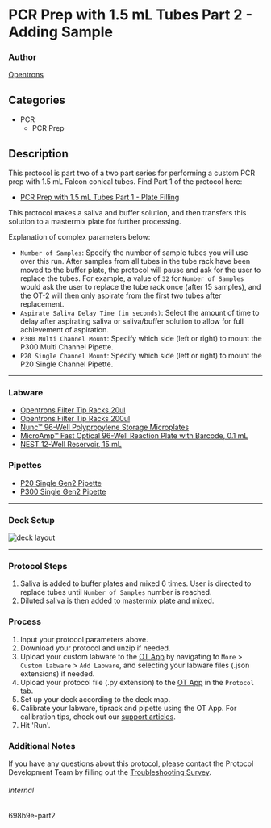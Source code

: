 # PCR Prep with 1.5 mL Tubes Part 2 - Adding Sample

### Author
[Opentrons](https://opentrons.com/)

## Categories
* PCR
	* PCR Prep

## Description
This protocol is part two of a two part series for performing a custom PCR prep with 1.5 mL Falcon conical tubes. Find Part 1 of the protocol here:

* [PCR Prep with 1.5 mL Tubes Part 1 - Plate Filling](https://protocols.opentrons.com/protocol/698b9e)

This protocol makes a saliva and buffer solution, and then transfers this solution to a mastermix plate for further processing. 


Explanation of complex parameters below:
* `Number of Samples`: Specify the number of sample tubes you will use over this run. After samples from all tubes in the tube rack have been moved to the buffer plate, the protocol will pause and ask for the user to replace the tubes. For example, a value of `32` for `Number of Samples` would ask the user to replace the tube rack once (after 15 samples), and the OT-2 will then only aspirate from the first two tubes after replacement.
* `Aspirate Saliva Delay Time (in seconds)`: Select the amount of time to delay after aspirating saliva or saliva/buffer solution to allow for full achievement of aspiration.
* `P300 Multi Channel Mount`: Specify which side (left or right) to mount the P300 Multi Channel Pipette.  
* `P20 Single Channel Mount`: Specify which side (left or right) to mount the P20 Single Channel Pipette.  


---

### Labware
* [Opentrons Filter Tip Racks 20ul](https://shop.opentrons.com/collections/opentrons-tips?_gl=1*5kaie6*_gcl_aw*R0NMLjE2MTk1Mjk1OTMuQ2p3S0NBanc3SjZFQmhCREVpd0E1VVVNMmhrMnp2YjM4UmRhNzB6S2NyWWdmU3pSTUhhdTI5UmxCV01UMFp2MW1WdFZhY1VyWFRnQ3V4b0NBQ3dRQXZEX0J3RQ..*_ga*ODQ1NDAxMzU2LjE2MTIxOTA0Nzc.*_ga_GNSMNLW4RY*MTYyMDA0OTcwOC4yMDguMS4xNjIwMDUwNDc1LjA.&_ga=2.187346848.986719466.1619449162-845401356.1612190477&_gac=1.82396900.1619529593.CjwKCAjw7J6EBhBDEiwA5UUM2hk2zvb38Rda70zKcrYgfSzRMHau29RlBWMT0Zv1mVtVacUrXTgCuxoCACwQAvD_BwE)
* [Opentrons Filter Tip Racks 200ul](https://shop.opentrons.com/collections/opentrons-tips?_gl=1*5kaie6*_gcl_aw*R0NMLjE2MTk1Mjk1OTMuQ2p3S0NBanc3SjZFQmhCREVpd0E1VVVNMmhrMnp2YjM4UmRhNzB6S2NyWWdmU3pSTUhhdTI5UmxCV01UMFp2MW1WdFZhY1VyWFRnQ3V4b0NBQ3dRQXZEX0J3RQ..*_ga*ODQ1NDAxMzU2LjE2MTIxOTA0Nzc.*_ga_GNSMNLW4RY*MTYyMDA0OTcwOC4yMDguMS4xNjIwMDUwNDc1LjA.&_ga=2.187346848.986719466.1619449162-845401356.1612190477&_gac=1.82396900.1619529593.CjwKCAjw7J6EBhBDEiwA5UUM2hk2zvb38Rda70zKcrYgfSzRMHau29RlBWMT0Zv1mVtVacUrXTgCuxoCACwQAvD_BwE)
* [Nunc™ 96-Well Polypropylene Storage Microplates](https://www.thermofisher.com/order/catalog/product/249944?SID=srch-hj-249944#/249944?SID=srch-hj-249944)
* [MicroAmp™ Fast Optical 96-Well Reaction Plate with Barcode, 0.1 mL](https://www.thermofisher.com/order/catalog/product/4346906?SID=srch-srp-4346906#/4346906?SID=srch-srp-4346906)
* [NEST 12-Well Reservoir, 15 mL](https://shop.opentrons.com/collections/reservoirs/products/nest-12-well-reservoir-15-ml)

### Pipettes
* [P20 Single Gen2 Pipette](https://opentrons.com/pipettes/)
* [P300 Single Gen2 Pipette](https://opentrons.com/pipettes/)

---

### Deck Setup

![deck layout](https://opentrons-protocol-library-website.s3.amazonaws.com/custom-README-images/698b9e/Screen+Shot+2021-05-06+at+1.49.33+PM.png)






---

### Protocol Steps
1. Saliva is added to buffer plates and mixed 6 times. User is directed to replace tubes until `Number of Samples` number is reached.
2. Diluted saliva is then added to mastermix plate and mixed.

### Process
1. Input your protocol parameters above.
2. Download your protocol and unzip if needed.
3. Upload your custom labware to the [OT App](https://opentrons.com/ot-app) by navigating to `More` > `Custom Labware` > `Add Labware`, and selecting your labware files (.json extensions) if needed.
4. Upload your protocol file (.py extension) to the [OT App](https://opentrons.com/ot-app) in the `Protocol` tab.
5. Set up your deck according to the deck map.
6. Calibrate your labware, tiprack and pipette using the OT App. For calibration tips, check out our [support articles](https://support.opentrons.com/en/collections/1559720-guide-for-getting-started-with-the-ot-2).
7. Hit 'Run'.

### Additional Notes
If you have any questions about this protocol, please contact the Protocol Development Team by filling out the [Troubleshooting Survey](https://protocol-troubleshooting.paperform.co/).

###### Internal
698b9e-part2
